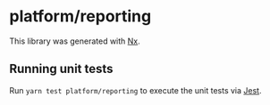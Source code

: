 # platform/reporting

This library was generated with [Nx](https://nx.dev).

## Running unit tests

Run `yarn test platform/reporting` to execute the unit tests via [Jest](https://jestjs.io).
